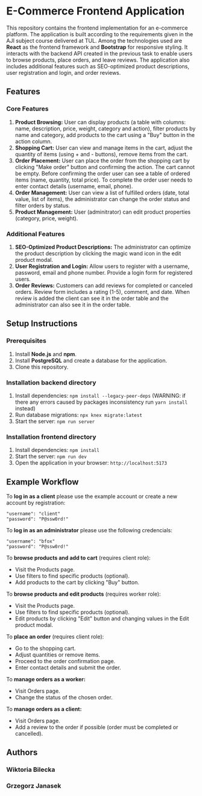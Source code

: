 # E-Commerce Frontend Application
This repository contains the frontend implementation for an e-commerce platform. The application is built according to the requirements given in the AJI subject course delivered at TUL. Among the technologies used are **React** as the frontend framework and **Bootstrap** for responsive styling. It interacts with the backend API created in the previous task to enable users to browse products, place orders, and leave reviews. The application also includes additional features such as SEO-optimized product descriptions, user registration and login, and order reviews.

## Features
### Core Features
1. **Product Browsing:** User can display products (a table with columns: name, description, price, weight, category and action), filter products by name and category, add products to the cart using a "Buy" button in the action column.
2. **Shopping Cart:** User can view and manage items in the cart, adjust the quantity of items (using + and - buttons), remove items from the cart.
3. **Order Placement:** User can place the order from the shopping cart by clicking "Make order" button and confirming the action. The cart cannot be empty. Before confirming the order user can see a table of ordered items (name, quantity, total price). To complete the order user needs to enter contact details (username, email, phone).
4. **Order Management:** User can view a list of fulfilled orders (date, total value, list of items), the administrator can change the order status and filter orders by status.
5. **Product Management:** User (adminitrator) can edit product properties (category, price, weight).

### Additional Features
1. **SEO-Optimized Product Descriptions:** The administrator can optimize the product description by clicking the magic wand icon in the edit product modal.
2. **User Registration and Login:** Allow users to register with a username, password, email and phone number. Provide a login form for registered users.
3. **Order Reviews:** Customers can add reviews for completed or canceled orders. Review form includes a rating (1-5), comment, and date. When review is added the client can see it in the order table and the administrator can also see it in the order table.

## Setup Instructions
### Prerequisites
1. Install **Node.js** and **npm**.
2. Install **PostgreSQL** and create a database for the application.
3. Clone this repository.

### Installation backend directory
1. Install dependencies: ```npm install --legacy-peer-deps``` (WARNING: if there any errors caused by packages inconsistency run ```yarn install``` instead)
2. Run database migrations: ```npx knex migrate:latest```
3. Start the server: ```npm run server```

### Installation frontend directory
1. Install dependencies: ```npm install```
2. Start the server: ```npm run dev```
3. Open the application in your browser: ```http://localhost:5173```

## Example Workflow
To **log in as a client** please use the example account or create a new account by registration:
```
"username": "client"
"password": "P@ssw0rd!"
```
To **log in as an administrator** please use the following credencials:
```
"username": "bfox"
"password": "P@ssw0rd!"
```
To **browse products and add to cart** (requires client role):
- Visit the Products page.
- Use filters to find specific products (optional).
- Add products to the cart by clicking "Buy" button.

To **browse products and edit products** (requires worker role):
- Visit the Products page.
- Use filters to find specific products (optional).
- Edit products by clicking "Edit" button and changing values in the Edit product modal.

To **place an order** (requires client role):
- Go to the shopping cart.
- Adjust quantities or remove items.
- Proceed to the order confirmation page.
- Enter contact details and submit the order.

To **manage orders as a worker:**
- Visit Orders page.
- Change the status of the chosen order.

To **manage orders as a client:**
- Visit Orders page.
- Add a review to the order if possible (order must be completed or cancelled).

## Authors

### Wiktoria Bilecka
### Grzegorz Janasek
